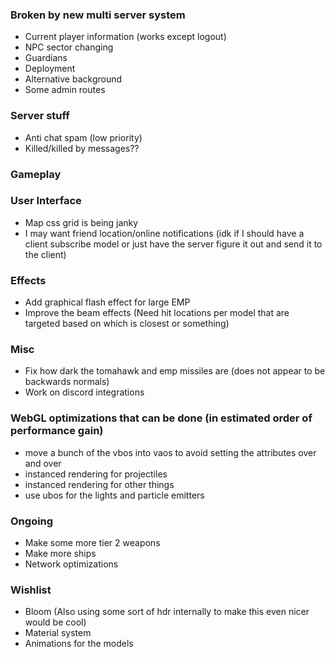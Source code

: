 ### Broken by new multi server system

- Current player information (works except logout)
- NPC sector changing
- Guardians
- Deployment
- Alternative background
- Some admin routes

### Server stuff

- Anti chat spam (low priority)
- Killed/killed by messages??

### Gameplay

### User Interface

- Map css grid is being janky
- I may want friend location/online notifications (idk if I should have a client subscribe model or just have the server figure it out and send it to the client)

### Effects

- Add graphical flash effect for large EMP
- Improve the beam effects (Need hit locations per model that are targeted based on which is closest or something)

### Misc

- Fix how dark the tomahawk and emp missiles are (does not appear to be backwards normals)
- Work on discord integrations

### WebGL optimizations that can be done (in estimated order of performance gain)

- move a bunch of the vbos into vaos to avoid setting the attributes over and over
- instanced rendering for projectiles
- instanced rendering for other things
- use ubos for the lights and particle emitters

### Ongoing

- Make some more tier 2 weapons
- Make more ships
- Network optimizations

### Wishlist

- Bloom (Also using some sort of hdr internally to make this even nicer would be cool)
- Material system
- Animations for the models
